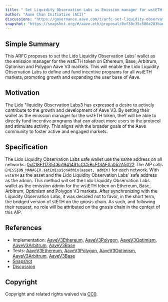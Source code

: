 ```yaml
---
title: " Set Liquidity Observation Labs as Emission manager for wstETH on V3 markets"
author: "Aave Chan Initiative (ACI)"
discussions: "https://governance.aave.com/t/arfc-set-liquidity-observation-labs-as-emission-manager-for-wsteth-on-v3-markets/16479"
snapshot: "https://snapshot.org/#/aave.eth/proposal/0xf30c35c586e283bae81fe1c22bd4b3cfc7f6da37bde19ac9e633414f28dc9e74"
---
```


## Simple Summary

This ARFC proposes to set the Lido Liquidity Observation Labs' wallet as the emission manager for the wstETH token on Ethereum, Base, Arbitrum, Optimism and Polygon Aave V3 markets. This will enable the Lido Liquidity Observation Labs to define and fund incentive programs for all wstETH markets, promoting growth and expanding the user base of Aave.

## Motivation

The Lido "liquidity Observation Labs3 has expressed a desire to actively contribute to the growth and development of Aave V3. By setting their wallet as the emission manager for the wstETH token, theY will be able to directly fund incentive programs that can attract more users to the protocol and stimulate activity. This aligns with the broader goals of the Aave community to foster active and engaged markets.

## Specification

The Lido Liquidity Observation Labs safe wallet use the same address on all networks: [0xC18F11735C6a1941431cCC5BcF13AF0a052A5022](https://etherscan.io/address/0xC18F11735C6a1941431cCC5BcF13AF0a052A5022)
The AIP calls `EMISSION_MANAGER.setEmissionAdmin(asset, admin)` for each network. With `wstETH` as the asset and the Lido Liquidity Observation Labs' safe address as the admin.
This method will set the Lido Liquidity Observation Labs wallet as the emission admin for the wstETH token on Ethereum, Base, Arbitrum, Optimism and Polygon V3 markets.
After synchronizing with the Liquidity Observation Labs, it was decided not to favor, in the short term, the bridged version of stETH on the gnosis chain.
As such, and following their request, no role will be attributed on the gnosis chain in the context of this AIP.

## References

- Implementation: [AaveV3Ethereum](https://github.com/bgd-labs/aave-proposals-v3/blob/main/src/20240206_Multi_SetLiquidityObservationLabsAsEmissionManagerForWstETHOnV3Markets/AaveV3Ethereum_SetLiquidityObservationLabsAsEmissionManagerForWstETHOnV3Markets_20240206.sol), [AaveV3Polygon](https://github.com/bgd-labs/aave-proposals-v3/blob/main/src/20240206_Multi_SetLiquidityObservationLabsAsEmissionManagerForWstETHOnV3Markets/AaveV3Polygon_SetLiquidityObservationLabsAsEmissionManagerForWstETHOnV3Markets_20240206.sol), [AaveV3Optimism](https://github.com/bgd-labs/aave-proposals-v3/blob/main/src/20240206_Multi_SetLiquidityObservationLabsAsEmissionManagerForWstETHOnV3Markets/AaveV3Optimism_SetLiquidityObservationLabsAsEmissionManagerForWstETHOnV3Markets_20240206.sol), [AaveV3Arbitrum](https://github.com/bgd-labs/aave-proposals-v3/blob/main/src/20240206_Multi_SetLiquidityObservationLabsAsEmissionManagerForWstETHOnV3Markets/AaveV3Arbitrum_SetLiquidityObservationLabsAsEmissionManagerForWstETHOnV3Markets_20240206.sol), [AaveV3Base](https://github.com/bgd-labs/aave-proposals-v3/blob/main/src/20240206_Multi_SetLiquidityObservationLabsAsEmissionManagerForWstETHOnV3Markets/AaveV3Base_SetLiquidityObservationLabsAsEmissionManagerForWstETHOnV3Markets_20240206.sol)
- Tests: [AaveV3Ethereum](https://github.com/bgd-labs/aave-proposals-v3/blob/main/src/20240206_Multi_SetLiquidityObservationLabsAsEmissionManagerForWstETHOnV3Markets/AaveV3Ethereum_SetLiquidityObservationLabsAsEmissionManagerForWstETHOnV3Markets_20240206.t.sol), [AaveV3Polygon](https://github.com/bgd-labs/aave-proposals-v3/blob/main/src/20240206_Multi_SetLiquidityObservationLabsAsEmissionManagerForWstETHOnV3Markets/AaveV3Polygon_SetLiquidityObservationLabsAsEmissionManagerForWstETHOnV3Markets_20240206.t.sol), [AaveV3Optimism](https://github.com/bgd-labs/aave-proposals-v3/blob/main/src/20240206_Multi_SetLiquidityObservationLabsAsEmissionManagerForWstETHOnV3Markets/AaveV3Optimism_SetLiquidityObservationLabsAsEmissionManagerForWstETHOnV3Markets_20240206.t.sol), [AaveV3Arbitrum](https://github.com/bgd-labs/aave-proposals-v3/blob/main/src/20240206_Multi_SetLiquidityObservationLabsAsEmissionManagerForWstETHOnV3Markets/AaveV3Arbitrum_SetLiquidityObservationLabsAsEmissionManagerForWstETHOnV3Markets_20240206.t.sol), [AaveV3Base](https://github.com/bgd-labs/aave-proposals-v3/blob/main/src/20240206_Multi_SetLiquidityObservationLabsAsEmissionManagerForWstETHOnV3Markets/AaveV3Base_SetLiquidityObservationLabsAsEmissionManagerForWstETHOnV3Markets_20240206.t.sol)
- [Snapshot](https://snapshot.org/#/aave.eth/proposal/0xf30c35c586e283bae81fe1c22bd4b3cfc7f6da37bde19ac9e633414f28dc9e74)
- [Discussion](https://governance.aave.com/t/arfc-set-liquidity-observation-labs-as-emission-manager-for-wsteth-on-v3-markets/16479)

## Copyright

Copyright and related rights waived via [CC0](https://creativecommons.org/publicdomain/zero/1.0/).
